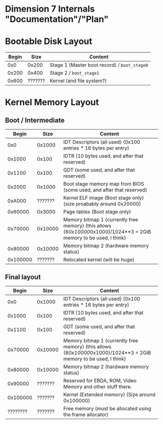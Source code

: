 Dimension 7 Internals "Documentation"/"Plan"
============================================

Bootable Disk Layout
====================

Begin   | Size  | Content
--------|-------|--------
0x0     |0x200  | Stage 1 (Master boot record) / `boot_stage0`
0x200   |0x400  | Stage 2 / `boot_stage1`
0x600   |???????| Kernel (and file system?)


Kernel Memory Layout
====================

Boot / Intermediate
-------------------

Begin   | Size  | Content
--------|-------|--------
0x0     |0x1000 | IDT Descriptors (all used) (0x100 entries * 16 bytes per entry)
0x1000  |0x100  | IDTR (10 bytes used, and after that reserved)
0x1100  |0x100  | GDT (some used, and after that reserved)
0x2000  |0x1000 | Boot stage memory map from BIOS (some used, and after that reserved)
0xA000  |???????| Kernel ELF image (Boot stage only) (size proabably around 0x20000)
0x60000 |0x3000 | Page tables (Boot stage only)
0x70000 |0x10000| Memory bitmap 1 (currently free memory) (this allows (8*0x10000*0x1000)/1024**3 = 2GiB memory to be used, I think)
0x80000 |0x10000| Memory bitmap 2 (hardware memory status)
0x100000|???????| Relocated kernel (will be huge)

Final layout
------------

Begin   | Size  | Content
--------|-------|--------
0x0     |0x1000 | IDT Descriptors (all used) (0x100 entries * 16 bytes per entry)
0x1000  |0x100  | IDTR (10 bytes used, and after that reserved)
0x1100  |0x100  | GDT (some used, and after that reserved)
0x70000 |0x10000| Memory bitmap 1 (currently free memory) (this allows (8*0x10000*0x1000)/1024**3 = 2GiB memory to be used, I think)
0x80000 |0x10000| Memory bitmap 2 (hardware memory status)
0x90000 |???????| Reserved for EBDA, ROM, Video Memory and other stuff there.
0x100000|???????| Kernel (Extended memory) (Size around 0x100000)
????????|???????| Free memory (must be allocated using the frame allocator)
